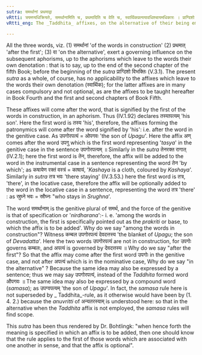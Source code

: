 ```yaml
---
sutra: समर्थानां प्रथमाद्वा
vRtti: त्रयमप्यधिक्रियते, समर्थानामिति च, प्रथमादिति च वेति च, स्वार्थिकप्रत्ययावधिश्चायमधिकारः । प्राग्दिशो विभक्तिरिति यावत् । स्वार्थिकेषु ह्यस्योपयोगो नास्ति, विकल्पोपि तत्रानवस्थितः, के चिन्नित्यमेव भवन्ति । लक्षणवाक्यानि :-- तस्थापत्यं, तेन रक्तं रागात्, तत्रभव, इत्येवमादीनि भविष्यन्ति । तेषु सामर्थ्ये सति प्रथमनिर्दिष्टादेव विकल्पेन प्रत्ययो भवतीति वेदितव्यम् ॥ समर्थ्यानामिति निर्द्धारणे षष्ठी । समर्थानां मध्ये प्रथमं प्रत्ययप्रकृतित्वेन निर्द्धार्यते ॥
vRtti_eng: The _Taddhita_ affixes, on the alternative of their being employed at all, come after the word that is signified by the first of the words in construction in an aphorism.

---
```

All the three words, viz. (1) समर्थानां 'of the words in construction' (2) प्रथमात् 'after the first'; (3) वा 'on the alternative', exert a governing influence on the subsequent aphorisms, up to the aphorisms which leave to the words their own denotation : that is to say, up to the end of the second chapter of the fifth Book; before the beginning of the _sutra_ प्राग्दिशो विभक्तिः (V.3.1). The present _sutra_ as a whole, of course, has no applicability to the affixes which leave to the words their own denotation (स्वार्थिक); for the latter affixes are in many cases compulsory and not optional, as are the affixes to be taught hereafter in Book Fourth and the first and second chapters of Book Fifth.

These affixes will come after the word, that is signified by the first of the words in construction, in an aphorism. Thus (IV.1.92) declares तस्यापत्यम् 'his son'. Here the first word is तस्य 'his', therefore, the affixes forming the patronymics will come after the word signified by 'his': i.e. after the word in the genitive case. As उपगोरपत्यं = ओपगवः 'the son of _Upagu_'. Here the affix अण् comes after the word उपगु which is the first word representing '_tasya_' in the genitive case in the sentence उपगोरपत्यम् ॥ Similarly in the _sutra_ तेनरक्त रागात् (IV.2.1); here the first word is तेन, therefore, the affix will be added to the word in the instrumental case in a sentence representing the word तेन 'by which'; as कषायेण रक्तं वस्त्रं = काषायं, '_Kashaya_ is a cloth, coloured by _Kashaya_'. Similarly in _sutra_ तत्र भवः 'there staying' (IV.3.53.) here the first word is तत्र, 'there', in the locative case, therefore the affix will be optionally added to the word in the locative case in a sentence, representing the word तत्र 'there' : as स्रुघ्ने भवः = स्रौघ्नः "who stays in _Srughna_'.

The word समर्थानाम् is the genitive plural of समर्थ, and the force of the genitive is that of specification or '_nirdharana_':- i. e. 'among the words in construction, the first is specifically pointed out as the _prakriti_ or base, to which the affix is to be added'. Why do we say "among the words in construction"? Witness कम्बल उपगोरपत्यं देवदत्तस्य 'the blanket of _Upagu_; the son of _Devadatta_'. Here the two words उपगोरपत्यं are not in construction, for उपगोः governs कम्बलः, and अपत्यं is governed by देवदत्तस्य ॥ Why do we say "after the first"? So that the affix may come after the first word उपगोः in the genitive case, and not after अपत्यं which is in the nominative case, Why do we say "in the alternative" ? Because the same idea may also be expressed by a sentence; thus we may say उपगोरपत्यं, instead of the _Taddhita_ formed word औपगवः ॥ The same idea may also be expressed by a compound word (_samasa_); as उपग्वपत्यम् 'the son of _Upagu_'. In fact, the _samasa_ rule here is not superseded by _ Taddhita_-rule, as it otherwise would have been by (1. 4. 2.) because the _anuvritti_ of अन्यतरस्याम् is understood here: so that in the alternative when the _Taddhita_ affix is not employed, the _samasa_ rules will find scope.

This _sutra_ has been thus rendered by Dr. Bohtlingk: "when hence forth the meaning is specified in which an affix is to be added, then one should know that the rule applies to the first of those words which are associated with one another in sense, and that the affix is optional".